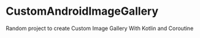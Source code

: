 # CustomAndroidImageGallery
Random project to create Custom Image Gallery With Kotlin and Coroutine 
